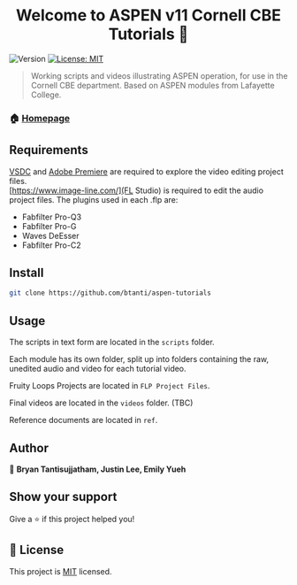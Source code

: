 <h1 align="center">Welcome to ASPEN v11 Cornell CBE Tutorials 👋</h1>
<p>
  <img alt="Version" src="https://img.shields.io/badge/version-v1.0.0-blue.svg?cacheSeconds=2592000" />
  <a href="https://opensource.org/licenses/MIT" target="_blank">
    <img alt="License: MIT" src="https://img.shields.io/badge/License-MIT-yellow.svg" />
  </a>
</p>

> Working scripts and videos illustrating ASPEN operation, for use in the Cornell CBE department. Based on ASPEN modules from Lafayette College.

### 🏠 [Homepage](https://github.com/btanti/aspen-tutorials)


## Requirements
[VSDC]([https://www.videosoftdev.com/) and [Adobe Premiere](https://www.adobe.com/products/premiere.html) are required to explore the video editing project files.  
[https://www.image-line.com/](FL Studio) is required to edit the audio project files. The plugins used in each .flp are:  
- Fabfilter Pro-Q3  
- Fabfilter Pro-G  
- Waves DeEsser  
- Fabfilter Pro-C2  

##
## Install

```sh
git clone https://github.com/btanti/aspen-tutorials
```

## Usage

The scripts in text form are located in the `scripts` folder.

Each module has its own folder, split up into folders containing the raw, unedited audio and video for each tutorial video.

Fruity Loops Projects are located in `FLP Project Files`. 

Final videos are located in the `videos` folder. (TBC)

Reference documents are located  in `ref`.


## Author

👤 **Bryan Tantisujjatham, Justin Lee, Emily Yueh**


## Show your support

Give a ⭐️ if this project helped you!

## 📝 License

This project is [MIT](https://opensource.org/licenses/MIT) licensed.